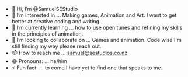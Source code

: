 - 👋 Hi, I’m @SamuelSEStudio
- 👀 I’m interested in ... Making games, Animation and Art. I want to get better at creative coding and writing.
- 🌱 I’m currently learning ... how to use open tunes and refining my skills in the principles of animation.
- 💞️ I’m looking to collaborate on ... Games and animation. Code wise I'm still finding my way please reach out. 
- 📫 How to reach me ... samuel@sestudios.co.nz
- 😄 Pronouns: ... he/him
- ⚡ Fun fact: ... to come I have yet to find one that speaks to me.

<!---
SamuelSEStudio/SamuelSEStudio is a ✨ special ✨ repository because its `README.md` (this file) appears on your GitHub profile.
You can click the Preview link to take a look at your changes.
--->

